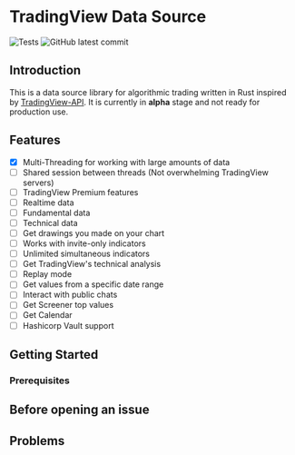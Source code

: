 # TradingView Data Source

![Tests](https://github.com/bitbytelabio/tradingview-rs/actions/workflows/ci.yml/badge.svg)
![GitHub latest commit](https://img.shields.io/github/last-commit/bitbytelabio/tradingView-rs)

## Introduction

This is a data source library for algorithmic trading written in Rust inspired by [TradingView-API](https://github.com/Mathieu2301/TradingView-API). It is currently in **alpha** stage and not ready for production use.

## Features

- [x] Multi-Threading for working with large amounts of data
- [ ] Shared session between threads (Not overwhelming TradingView servers)
- [ ] TradingView Premium features
- [ ] Realtime data
- [ ] Fundamental data
- [ ] Technical data
- [ ] Get drawings you made on your chart
- [ ] Works with invite-only indicators
- [ ] Unlimited simultaneous indicators
- [ ] Get TradingView's technical analysis
- [ ] Replay mode
- [ ] Get values from a specific date range
- [ ] Interact with public chats
- [ ] Get Screener top values
- [ ] Get Calendar
- [ ] Hashicorp Vault support

## Getting Started

### Prerequisites

## Before opening an issue

## Problems
